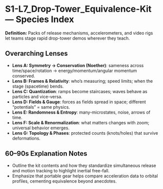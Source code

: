 # S1-L7_Drop-Tower_Equivalence-Kit — Species Index
**Definition:** Packs of release mechanisms, accelerometers, and video rigs let teams stage rapid drop-tower demos wherever they teach.

## Overarching Lenses

- **Lens A: Symmetry -> Conservation (Noether)**: sameness across time/space/rotation → energy/momentum/angular momentum conserved.
- **Lens B: Frames & Relativity**: who’s measuring; speed limits; when the stage (spacetime) bends.
- **Lens C: Quantization**: ramps become staircases; waves behave as particles and vice-versa.
- **Lens D: Fields & Gauge**: forces as fields spread in space; different “potentials” = same physics.
- **Lens E: Randomness & Entropy**: many-microstates, noise, arrows of time.
- **Lens F: Scale & Renormalization**: what matters changes with zoom; universal behavior emerges.
- **Lens G: Topology & Phases**: protected counts (knots/holes) that survive deformations.

## 60–90s Explanation Notes
- Outline the kit contents and how they standardize simultaneous release and motion tracking to highlight inertial free-fall.
- Emphasize that portable gear helps compare acceleration data to orbital profiles, cementing equivalence beyond anecdotes.
